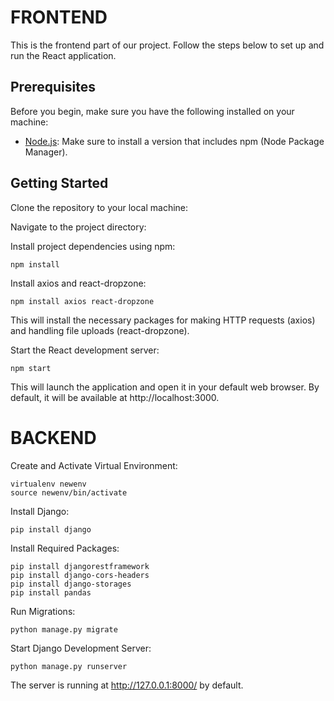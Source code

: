 
# FRONTEND


This is the frontend part of our project. Follow the steps below to set up and run the React application.

## Prerequisites

Before you begin, make sure you have the following installed on your machine:

- [Node.js](https://nodejs.org/en/): Make sure to install a version that includes npm (Node Package Manager).

## Getting Started

Clone the repository to your local machine:


Navigate to the project directory:


Install project dependencies using npm:

```
npm install
```


Install axios and react-dropzone:

```
npm install axios react-dropzone
```

This will install the necessary packages for making HTTP requests (axios) and handling file uploads (react-dropzone).


Start the React development server:

```
npm start
```
This will launch the application and open it in your default web browser. By default, it will be available at http://localhost:3000.



# BACKEND

Create and Activate Virtual Environment:

```
virtualenv newenv
source newenv/bin/activate
```

Install Django:
```
pip install django
```

Install Required Packages:
```
pip install djangorestframework
pip install django-cors-headers
pip install django-storages
pip install pandas
```

Run Migrations:
```
python manage.py migrate
```

Start Django Development Server:
```
python manage.py runserver
```

The server is running at http://127.0.0.1:8000/ by default.

